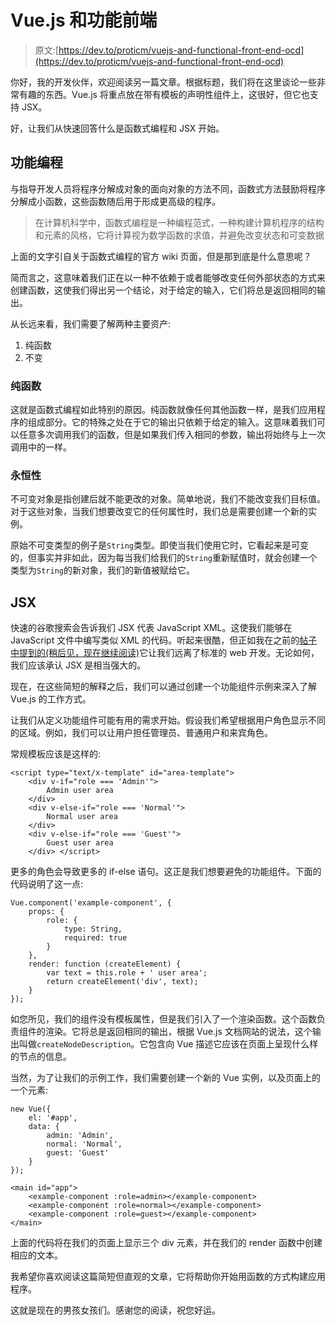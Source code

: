 # Vue.js 和功能前端

> 原文:[https://dev.to/proticm/vuejs-and-functional-front-end-ocd](https://dev.to/proticm/vuejs-and-functional-front-end-ocd)

你好，我的开发伙伴，欢迎阅读另一篇文章。根据标题，我们将在这里谈论一些非常有趣的东西。Vue.js 将重点放在带有模板的声明性组件上，这很好，但它也支持 JSX。

好，让我们从快速回答什么是函数式编程和 JSX 开始。

## [](#functional-programming)功能编程

与指导开发人员将程序分解成对象的面向对象的方法不同，函数式方法鼓励将程序分解成小函数，这些函数随后用于形成更高级的程序。

> 在计算机科学中，函数式编程是一种编程范式，一种构建计算机程序的结构和元素的风格，它将计算视为数学函数的求值，并避免改变状态和可变数据

上面的文字引自关于函数式编程的官方 wiki 页面，但是那到底是什么意思呢？

简而言之，这意味着我们正在以一种不依赖于或者能够改变任何外部状态的方式来创建函数，这使我们得出另一个结论，对于给定的输入，它们将总是返回相同的输出。

从长远来看，我们需要了解两种主要资产:

1.  纯函数
2.  不变

### [](#pure-function)纯函数

这就是函数式编程如此特别的原因。纯函数就像任何其他函数一样，是我们应用程序的组成部分。它的特殊之处在于它的输出只依赖于给定的输入。这意味着我们可以任意多次调用我们的函数，但是如果我们传入相同的参数，输出将始终与上一次调用中的一样。

### [](#immutability)永恒性

不可变对象是指创建后就不能更改的对象。简单地说，我们不能改变我们目标值。对于这些对象，当我们想要改变它的任何属性时，我们总是需要创建一个新的实例。

原始不可变类型的例子是`String`类型。即使当我们使用它时，它看起来是可变的，但事实并非如此，因为每当我们给我们的`String`重新赋值时，就会创建一个类型为`String`的新对象，我们的新值被赋给它。

## [](#jsx)JSX

快速的谷歌搜索会告诉我们 JSX 代表 JavaScript XML。这使我们能够在 JavaScript 文件中编写类似 XML 的代码。听起来很酷，但正如我在之前的[帖子中提到的(稍后见，现在继续阅读)](https://dev.to/proticm/react-or-vue-or-something-new-3bd)它让我们远离了标准的 web 开发。无论如何，我们应该承认 JSX 是相当强大的。

现在，在这些简短的解释之后，我们可以通过创建一个功能组件示例来深入了解 Vue.js 的工作方式。

让我们从定义功能组件可能有用的需求开始。假设我们希望根据用户角色显示不同的区域。例如，我们可以让用户担任管理员、普通用户和来宾角色。

常规模板应该是这样的:

```
<script type="text/x-template" id="area-template">
    <div v-if="role === 'Admin'">
        Admin user area
    </div>
    <div v-else-if="role === 'Normal'">
        Normal user area
    </div>
    <div v-else-if="role === 'Guest'">
        Guest user area
    </div> </script> 
```

更多的角色会导致更多的 if-else 语句。这正是我们想要避免的功能组件。下面的代码说明了这一点:

```
Vue.component('example-component', {
    props: {
        role: {
            type: String,
            required: true
        }
    },
    render: function (createElement) {
        var text = this.role + ' user area';
        return createElement('div', text);
    }
}); 
```

如您所见，我们的组件没有模板属性，但是我们引入了一个渲染函数。这个函数负责组件的渲染。它将总是返回相同的输出，根据 Vue.js 文档网站的说法，这个输出叫做`createNodeDescription`。它包含向 Vue 描述它应该在页面上呈现什么样的节点的信息。

当然，为了让我们的示例工作，我们需要创建一个新的 Vue 实例，以及页面上的一个元素:

```
new Vue({
    el: '#app',
    data: {
        admin: 'Admin',
        normal: 'Normal',
        guest: 'Guest'
    }
}); 
```

```
<main id="app">
    <example-component :role=admin></example-component>
    <example-component :role=normal></example-component>
    <example-component :role=guest></example-component>
</main> 
```

上面的代码将在我们的页面上显示三个 div 元素，并在我们的 render 函数中创建相应的文本。

我希望你喜欢阅读这篇简短但直观的文章，它将帮助你开始用函数的方式构建应用程序。

这就是现在的男孩女孩们。感谢您的阅读，祝您好运。